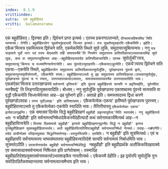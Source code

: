 ```yaml
---
index:  8.1.9
vrittiindex: 
sutra:  एकं बहुव्रीहिवत्
vritti:  balamanorama 
---
```


एकं बहुव्रीहिवत्। द्विरुक्त इति। द्विर्वचनं प्राप्त इत्यर्थः। एतच्च प्रकरणाल्लभ्यते, `वीप्सामात्रविषयमिद'मिति भाष्याच्च। तेनेति। बहुव्रीहिवत्त्वेन सुब्लोपपुंवद्भावौ सिध्यत इत्यर्थः। तत्र सुब्लोपमुदाहरति-एकैकमिति। इहेति। `एकैक'मित्यत्र एकमित्यस्य द्विर्वचने सति, एकमेकमिति स्थिते सुपो लुकि, समुदायात्सुबित्यन्वयः। ननु `यत्र सङ्घाते पूर्वो भागः पदं तस्य चेद्भवति तर्हि समासस्यैवे'ति नियमेन समुदायस्य प्रातिपदिकत्वाऽभावात्कथमिह सुपो लुक्, कथं वा समुदायात्सुबित्यत आह--बहुव्रीहिवद्भावादेव प्रातिपदिकत्वादिति। एतच्च `सुपोर्लुकी'त्यत्र, `समुदायात्सु'बित्यत्र च मध्यमणिन्यायेनान्वेति। अथ पुंवत्त्वेऽप्युदाहरति--एकैकयाऽऽहुत्येति। `एकये'त्यस्य द्विर्वचने सति एकया--एकयेति स्थिते, `बहुव्रीहिवत्त्वेन समुदायस्य प्रातिपदिकत्वात्सुपोर्लुकि, पूर्वखण्डस्य पुंवत्त्वे कृते, समुदायात्पुनस्तृतीयोत्पत्तौ, एकैकयेति रूपम्। बहुव्रीहिवत्त्वाऽभावे तु इह समुदायस्य प्रातिपदिकत्वा।ञभावात्सुपोर्लुक्, पूर्वखण्डस्य पुंवत्त्वं च न स्यात्, उत्तरपदपरकत्वाऽभावात्, समासचरमावयवस्यैव उत्तरपदत्वादिति भावः। `एक#ऐका'मित्यत्र उत्तरखण्डस्य `सर्वनाम्नो वृत्तिमात्रे' इति पुंवत्त्वं बहुव्रीहिवत्त्वे सत्यपि न प्रवृत्तिमर्हति, पूर्वस्यैवेदं `भस्त्रैषाद्वे' ति लिङ्गादित्युक्तत्वादिति। बोध्यम्। ननु सुपोर्लुकि पूर्वखण्डस्य एकाशब्दस्य पुंवत्त्वे सत्यसति वा वृद्धौ एकैकयेति सिध्यत्येवेत्यत आह--इह पूर्वभागे इति। अवग्रहे इति। समस्तपदस्य द्विधा करणे पूर्वखण्डोऽवग्रहः। `तस्य पूर्वोऽवग्रहः' इति प्रातिशाख्यम्। `एकैकयेत्येक-एकया' इतीष्यते पूर्वखण्डस्य पुवत्त्वम्। बहुव्रीहिवत्त्वाऽभावे तु एकैकयेत्येका-एकयेति स्यादिति भावः। तैत्तिरीयास्तु `एकैकयेत्येका एकया' इत्येवाऽवगृह्णन्ति। `एकं समासव'दित्येव सिद्धे बहुव्रीहिग्रहणं `बहुव्रीहौ प्रकृत्यापूर्वपद'मिति स्वरार्थम्। ननु बहुव्रीहिवत्त्वे सति `न बहिव्रीहौ' इति सर्वनामत्वनिषेधादेकैकस्यैदेहीत्यादौ कथं सर्वनामकार्यमित्यर्थ आह--न बहुव्रीहावित्यत्रेति। `विभाषा दिक्समासे बहुव्रीहौ' इत्यतो बहुव्रीहिग्रहणानुवृत्त्यैव सिद्धे न बहुव्रीहौ' इत्यत्र पुनर्बहुव्रीहिग्रहणं मुख्यबहुव्रीहिलाभार्थम्। अतो बहुव्रीहिवदित्यतिदिष्टबहुव्रीहौ सर्वनामत्वनिषेधो नेत्यर्थः। तदाह--त#एनेति। तदेवं प्राचीनोक्तं परिहारमुक्त्वा सिद्धान्तिमतेनाह--वस्तुतस्त्विति। एतदिति। `न बहुव्रीहौ' इति सूत्रमित्यर्थः। एवं च बहुव्रीहावपि सर्वंनामत्वस्य भाष्यसंमततया बहुव्रीहिवत्त्वातिदेशे सत्यपि सर्वनामत्वं निर्बाधमिति भावः। सूत्रमतेऽपीति। `उपसर्जनत्वादेव बहुव्रीहौ सर्वनामत्वनिषेधेसिद्धे ` नबहुव्रीहौ' इति बहुव्रीह्यर्थके अलौकिकविग्रहवाक्ये एव समासात्प्राक्सर्वनामत्वं निषिध्यत इति प्रागेवोक्तम्। तस्मादिह बहुव्रीह्यतिदेशप्रयुक्तसर्वनामकार्याऽभावशङ्कैव नास्तीत्यर्थः। एकैकस्मै देहीति। इह द्वयोरपि सुपोर्लुकि पुनः सर्वादिपठितैकशब्दान्ततया सर्वनामत्वात्समैभाव इति भावः। 

